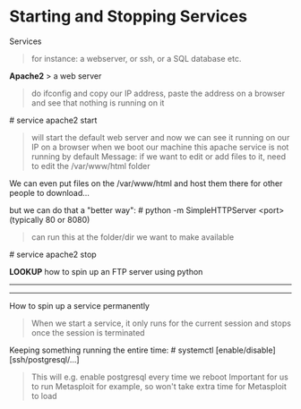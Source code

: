 # Starting and Stopping Services

Services
> for instance: a webserver, or ssh, or a SQL database etc.

**Apache2** > a web server
> do ifconfig and copy our IP address, paste the address on a browser and see that nothing is running on it

\# service apache2 start
> will start the default web server and now we can see it running on our IP on a browser
> when we boot our machine this apache service is not running by default
> Message: if we want to edit or add files to it, need to edit the /var/www/html folder

We can even put files on the /var/www/html and host them there for other people to download...

but we can do that a "better way":
\# python -m SimpleHTTPServer \<port> (typically 80 or 8080)
> can run this at the folder/dir we want to make available

\# service apache2 stop

**LOOKUP** how to spin up an FTP server using python

 * * *
 * * *
How to spin up a service permanently
> When we start a service, it only runs for the current session and stops once the session is terminated

Keeping something running the entire time:
\# systemctl [enable/disable] [ssh/postgresql/...]
> This will e.g. enable postgresql every time we reboot
> Important for us to run Metasploit for example, so won't take extra time for Metasploit to load





